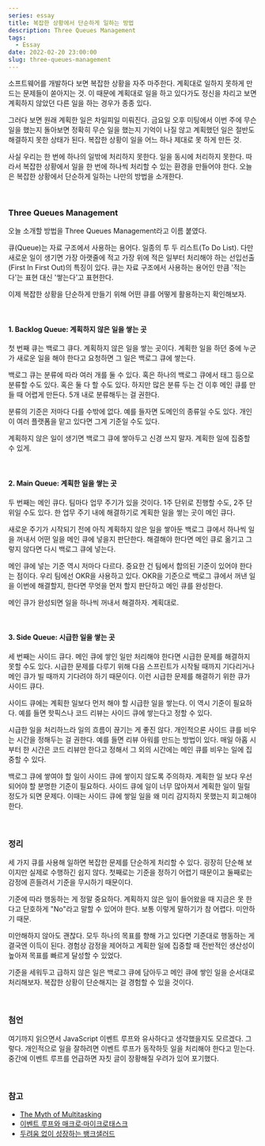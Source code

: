 ```yaml
---
series: essay
title: 복잡한 상황에서 단순하게 일하는 방법
description: Three Queues Management
tags:
  - Essay
date: 2022-02-20 23:00:00
slug: three-queues-management
---
```


소프트웨어를 개발하다 보면 복잡한 상황을 자주 마주한다. 계획대로 일하지 못하게 만드는 문제들이 쏟아지는 것. 이 때문에 계획대로 일을 하고 있다가도 정신을 차리고 보면 계획하지 않았던 다른 일을 하는 경우가 종종 있다.

그러다 보면 원래 계획한 일은 차일피일 미뤄진다. 금요일 오후 미팅에서 이번 주에 무슨 일을 했는지 돌아보면 정확히 무슨 일을 했는지 기억이 나질 않고 계획했던 일은 절반도 해결하지 못한 상태가 된다. 복잡한 상황이 일을 어느 하나 제대로 못 하게 만든 것.

사실 우리는 한 번에 하나의 일밖에 처리하지 못한다. 일을 동시에 처리하지 못한다. 따라서 복잡한 상황에서 일을 한 번에 하나씩 처리할 수 있는 환경을 만들어야 한다. 오늘은 복잡한 상황에서 단순하게 일하는 나만의 방법을 소개한다.

<br/>

### Three Queues Management

오늘 소개할 방법을 Three Queues Management라고 이름 붙였다.

큐(Queue)는 자료 구조에서 사용하는 용어다. 일종의 투 두 리스트(To Do List). 다만 새로운 일이 생기면 가장 아랫줄에 적고 가장 위에 적은 일부터 처리해야 하는 선입선출(First In First Out)의 특징이 있다. 큐는 자료 구조에서 사용하는 용어인 만큼 '적는다'는 표현 대신 '쌓는다'고 표현한다.

이제 복잡한 상황을 단순하게 만들기 위해 어떤 큐를 어떻게 활용하는지 확인해보자.

<br/>

#### 1. Backlog Queue: 계획하지 않은 일을 쌓는 곳

첫 번째 큐는 백로그 큐다. 계획하지 않은 일을 쌓는 곳이다. 계획한 일을 하던 중에 누군가 새로운 일을 해야 한다고 요청하면 그 일은 백로그 큐에 쌓는다.

백로그 큐는 분류에 따라 여러 개를 둘 수 있다. 혹은 하나의 백로그 큐에서 태그 등으로 분류할 수도 있다. 혹은 둘 다 할 수도 있다. 하지만 많은 분류 두는 건 이후 메인 큐를 만들 때 어렵게 만든다. 5개 내로 분류해두는 걸 권한다.

분류의 기준은 저마다 다를 수밖에 없다. 예를 들자면 도메인의 종류일 수도 있다. 개인이 여러 플랫폼을 맡고 있다면 그게 기준일 수도 있다.

계획하지 않은 일이 생기면 백로그 큐에 쌓아두고 신경 쓰지 말자. 계획한 일에 집중할 수 있게.

<br/>

#### 2. Main Queue: 계획한 일을 쌓는 곳

두 번째는 메인 큐다. 팀마다 업무 주기가 있을 것이다. 1주 단위로 진행할 수도, 2주 단위일 수도 있다. 한 업무 주기 내에 해결하기로 계획한 일을 쌓는 곳이 메인 큐다.

새로운 주기가 시작되기 전에 아직 계획하지 않은 일을 쌓아둔 백로그 큐에서 하나씩 일을 꺼내서 어떤 일을 메인 큐에 넣을지 판단한다. 해결해야 한다면 메인 큐로 옮기고 그렇지 않다면 다시 백로그 큐에 넣는다.

메인 큐에 넣는 기준 역시 저마다 다르다. 중요한 건 팀에서 합의된 기준이 있어야 한다는 점이다. 우리 팀에선 OKR을 사용하고 있다. OKR을 기준으로 백로그 큐에서 꺼낸 일을 이번에 해결할지, 한다면 무엇을 먼저 할지 판단하고 메인 큐를 완성한다.

메인 큐가 완성되면 일을 하나씩 꺼내서 해결하자. 계획대로.

<br/>

#### 3. Side Queue: 시급한 일을 쌓는 곳

세 번째는 사이드 큐다. 메인 큐에 쌓인 일만 처리해야 한다면 시급한 문제를 해결하지 못할 수도 있다. 시급한 문제를 다루기 위해 다음 스프린트가 시작될 때까지 기다리거나 메인 큐가 빌 때까지 기다려야 하기 때문이다. 이런 시급한 문제를 해결하기 위한 큐가 사이드 큐다.

사이드 큐에는 계획한 일보다 먼저 해야 할 시급한 일을 쌓는다. 이 역시 기준이 필요하다. 예를 들면 핫픽스나 코드 리뷰는 사이드 큐에 쌓는다고 정할 수 있다.

시급한 일을 처리하느라 일의 흐름이 끊기는 게 좋진 않다. 개인적으론 사이드 큐를 비우는 시간을 정해두는 걸 권한다. 예를 들면 리뷰 아워를 만드는 방법이 있다. 매일 아홉 시부터 한 시간은 코드 리뷰만 한다고 정해서 그 외의 시간에는 메인 큐를 비우는 일에 집중할 수 있다.

백로그 큐에 쌓여야 할 일이 사이드 큐에 쌓이지 않도록 주의하자. 계획한 일 보다 우선되어야 할 분명한 기준이 필요하다. 사이드 큐에 일이 너무 많아져서 계획한 일이 밀릴 정도가 되면 문제다. 이때는 사이드 큐에 쌓일 일을 왜 미리 감지하지 못했는지 회고해야 한다.

<br/>

### 정리

세 가지 큐를 사용해 일하면 복잡한 문제를 단순하게 처리할 수 있다. 굉장히 단순해 보이지만 실제로 수행하긴 쉽지 않다. 첫째로는 기준을 정하기 어렵기 때문이고 둘째로는 감정에 흔들려서 기준을 무시하기 때문이다.

기준에 따라 행동하는 게 정말 중요하다. 계획하지 않은 일이 들어왔을 때 지금은 못 한다고 단호하게 "No"라고 말할 수 있어야 한다. 보통 이렇게 말하기가 참 어렵다. 미안하기 때문.

미안해하지 않아도 괜찮다. 모두 하나의 목표를 향해 가고 있다면 기준대로 행동하는 게 결국엔 이득이 된다. 경험상 감정을 제어하고 계획한 일에 집중할 때 전반적인 생산성이 높아져 목표를 빠르게 달성할 수 있었다.

기준을 세워두고 급하지 않은 일은 백로그 큐에 담아두고 메인 큐에 쌓인 일을 순서대로 처리해보자. 복잡한 상황이 단순해지는 걸 경험할 수 있을 것이다.

<br/>

### 첨언

여기까지 읽으면서 JavaScript 이벤트 루프와 유사하다고 생각했을지도 모르겠다. 그렇다. 개인적으로 일을 잘하려면 이벤트 루프가 동작하듯 일을 처리해야 한다고 믿는다. 중간에 이벤트 루프를 언급하면 자칫 글이 장황해질 우려가 있어 포기했다.

<br/>

### 참고

- [The Myth of Multitasking](https://www.psychologytoday.com/intl/blog/creativity-without-borders/201405/the-myth-multitasking)
- [이벤트 루프와 매크로·마이크로태스크](https://ko.javascript.info/event-loop)
- [두려움 없이 성장하는 뱅크샐러드](https://blog.banksalad.com/tech/grow-fearlessly/)
